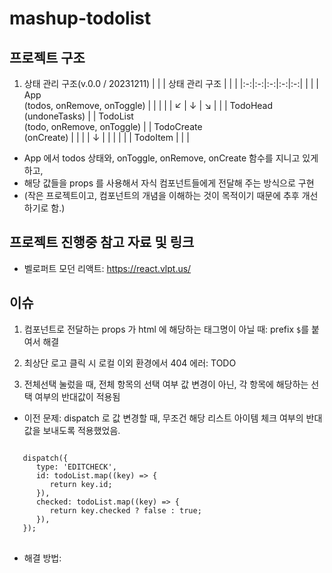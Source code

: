 # mashup-todolist

## 프로젝트 구조

1. 상태 관리 구조(v.0.0 / 20231211)
   | | | 상태 관리 구조 | | |
   |:-:|:-:|:-:|:-:|:-:|
   | | | App <br/> (todos, onRemove, onToggle) | | |
   | | ↙ | ↓ | ↘︎ | |
   | TodoHead <br/> (undoneTasks) | | TodoList <br/> (todo, onRemove, onToggle) | | TodoCreate <br/>(onCreate) |
   | | | ↓ | | |
   | | | TodoItem | | |

-   App 에서 todos 상태와, onToggle, onRemove, onCreate 함수를 지니고 있게 하고,
-   해당 값들을 props 를 사용해서 자식 컴포넌트들에게 전달해 주는 방식으로 구현
-   (작은 프로젝트이고, 컴포넌트의 개념을 이해하는 것이 목적이기 때문에 추후 개선하기로 함.)

## 프로젝트 진행중 참고 자료 및 링크

-   벨로퍼트 모던 리액트: https://react.vlpt.us/

## 이슈

1.  컴포넌트로 전달하는 props 가 html 에 해당하는 태그명이 아닐 때: prefix `$`를 붙여서 해결

2.  최상단 로고 클릭 시 로컬 이외 환경에서 404 에러: TODO

3.  전체선택 눌렀을 때, 전체 항목의 선택 여부 값 변경이 아닌, 각 항목에 해당하는 선택 여부의 반대값이 적용됨

-  이전 문제: dispatch 로 값 변경할 때, 무조건 해당 리스트 아이템 체크 여부의 반대값을 보내도록 적용했었음.
<pre>
<code>
   dispatch({
      type: 'EDITCHECK',
      id: todoList.map((key) => {
         return key.id;
      }),
      checked: todoList.map((key) => {
         return key.checked ? false : true;
      }),
   });
</code>
</pre>
- 해결 방법: 
